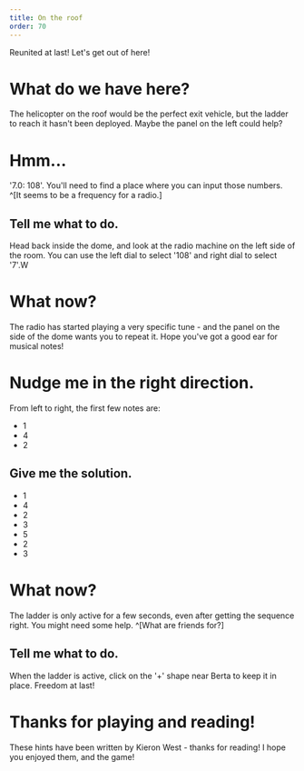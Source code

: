 ```yaml
---
title: On the roof
order: 70
---
```


Reunited at last! Let's get out of here!

# What do we have here?
The helicopter on the roof would be the perfect exit vehicle, but the ladder to reach it hasn't been deployed. Maybe the panel on the left could help?

# Hmm...
'7.0: 108'. You'll need to find a place where you can input those numbers. ^[It seems to be a frequency for a radio.]

## Tell me what to do.
Head back inside the dome, and look at the radio machine on the left side of the room. You can use the left dial to select '108' and right dial to select '7'.W

# What now?
The radio has started playing a very specific tune - and the panel on the side of the dome wants you to repeat it. Hope you've got a good ear for musical notes!

# Nudge me in the right direction.
From left to right, the first few notes are:
* 1
* 4
* 2

## Give me the solution.
* 1
* 4
* 2
* 3
* 5
* 2
* 3

# What now?
The ladder is only active for a few seconds, even after getting the sequence right. You might need some help. ^[What are friends for?]

## Tell me what to do.
When the ladder is active, click on the '+' shape near Berta to keep it in place. Freedom at last!

# Thanks for playing and reading!
These hints have been written by Kieron West - thanks for reading! I hope you enjoyed them, and the game!
